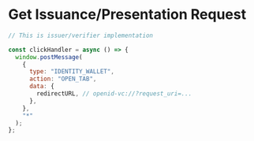 # Get Issuance/Presentation Request

```js
// This is issuer/verifier implementation

const clickHandler = async () => {
  window.postMessage(
    {
      type: "IDENTITY_WALLET",
      action: "OPEN_TAB",
      data: {
        redirectURL, // openid-vc://?request_uri=...
      },
    },
    "*"
  );
};
```
